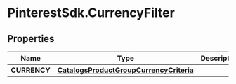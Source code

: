 # PinterestSdk.CurrencyFilter

## Properties

Name | Type | Description | Notes
------------ | ------------- | ------------- | -------------
**CURRENCY** | [**CatalogsProductGroupCurrencyCriteria**](.md) |  | 


